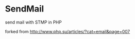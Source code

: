SendMail
========

send mail with STMP  in PHP

forked from http://www.php.su/articles/?cat=email&page=007